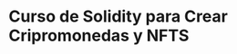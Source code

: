 Curso de Solidity para Crear Cripromonedas y NFTS
==================================================